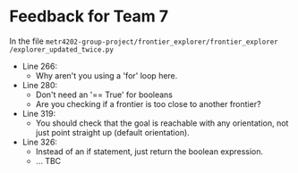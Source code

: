 # Feedback for Team 7

In the file `metr4202-group-project/frontier_explorer/frontier_explorer
/explorer_updated_twice.py`

- Line 266:
  - Why aren't you using a 'for' loop here.
- Line 280:
  - Don't need an '== True' for booleans
  - Are you checking if a frontier is too close to another frontier?
- Line 319:
  - You should check that the goal is reachable with any orientation, not just point straight up (default orientation).
- Line 326:
  - Instead of an if statement, just return the boolean expression.
  - ... TBC
